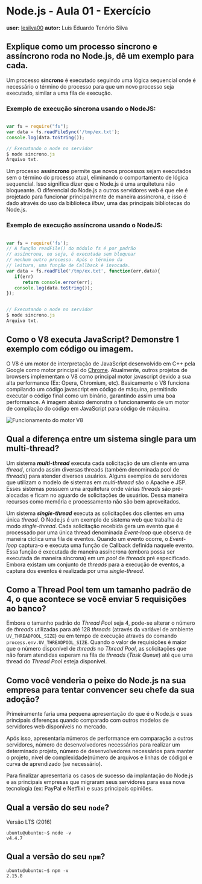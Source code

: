 # Node.js - Aula 01 - Exercício
**user:** [lesilva00](https://github.com/lesilva00)
**autor:** Luís Eduardo Tenório Silva

## Explique como um processo síncrono e assíncrono roda no Node.js, dê um exemplo para cada.

Um processo **síncrono** é executado seguindo uma lógica sequencial onde é necessário o término do processo para que um novo processo seja executado, similar a uma fila de execução.

### Exemplo de execução síncrona usando o NodeJS:

```js

var fs = require("fs");
var data = fs.readFileSync('/tmp/ex.txt');
console.log(data.toString());

// Executando o node no servidor
$ node sincrono.js
Arquivo txt.

```
Um processo **assíncrono** permite que novos processos sejam executados sem o término do processo atual, eliminando o comportamento de lógica sequencial. Isso significa dizer que o Node.js é uma arquitetura não bloqueante. O diferencial do Node.js a outros servidores web é que ele é projetado para funcionar principalmente de maneira assíncrona, e isso é dado através do uso da biblioteca _libuv_, uma das principais bibliotecas do Node.js. 

### Exemplo de execução assíncrona usando o NodeJS:

```js

var fs = require('fs');
// A função readFile() do módulo fs é por padrão
// assíncrona, ou seja, é executada sem bloquear
// nenhum outro processo. Após o término da 
// leitura, uma função de Callback é invocada.
var data = fs.readFile('/tmp/ex.txt', function(err,data){
   if(err)
      return console.error(err);
   console.log(data.toString());
});


// Executando o node no servidor
$ node sincrono.js
Arquivo txt.
```


## Como o V8 executa JavaScript? Demonstre 1 exemplo com código ou imagem.

O V8 é um motor de interpretação de JavaScript desenvolvido em C++ pela Google como motor principal do [Chrome](https://www.google.com/chrome/). Atualmente, outros projetos de browsers implementam o V8 como principal motor javascript devido a sua alta performance (Ex: Opera, Chromium, etc). Basicamente o V8 funciona compilando um código javascript em código de máquina, permitindo executar o código final como um binário, garantindo assim uma boa performance. A imagem abaixo demonstra o funcionamento de um motor de compilação do código em JavaScript para código de máquina.

![Funcionamento do motor V8](https://qph.ec.quoracdn.net/main-qimg-ab2a954b51c404efe66cdc7681da6b85?convert_to_webp=true)

## Qual a diferença entre um sistema single para um multi-thread?

Um sistema **_multi-thread_** executa cada solicitação de um cliente em uma _thread_, criando assim diversas threads (também denominada pool de _threads_) para atender diversos usuários. Alguns exemplos de servidores que utilizam o modelo de sistemas em _multi-thread_ são o Apache e JSP. Esses sistemas possuem uma arquitetura onde várias _threads_ são pré-alocadas e ficam no aguardo de solicitações de usuários. Dessa maneira recursos como memória e processamento não são bem aproveitados.

Um sistema **_single-thread_** executa as solicitações dos clientes em uma única _thread_. O Node.js é um exemplo de sistema web que trabalha de modo _single-thread_. Cada solicitação recebida gera um evento que é processado por uma única thread denominada _Event-loop_ que observa de maneira cíclica uma fila de eventos. Quando um evento ocorre, o _Event-loop_ captura-o e executa uma função de Callback definida naquele evento. Essa função é executada de maneira assíncrona (embora possa ser executada de maneira síncrona) em um _pool_ de _threads_ pré especificado. Embora existam um conjunto de _threads_ para a execução de eventos, a captura dos eventos é realizada por uma _single-thread_.


## Como a Thread Pool tem um tamanho padrão de 4, o que acontece se você enviar 5 requisições ao banco?


Embora o tamanho padrão do _Thread Pool_ seja 4, pode-se alterar o número de _threads_ utilizadas para até 128 _threads_ (através da variável de ambiente `UV_THREADPOOL_SIZE`) ou em tempo de execução através do comando `process.env.UV_THREADPOOL_SIZE`. Quando o valor de requisições é maior que o número disponível de _threads_ no _Thread Pool_, as solicitações que não foram atendidas esperam na fila de _threads_ (_Task Queue_) até que uma thread do _Thread Pool_ esteja disponível.


## Como você venderia o peixe do Node.js na sua empresa para tentar convencer seu chefe da sua adoção?

Primeiramente faria uma pequena apresentação do que é o Node.js e suas principais diferenças quando comparado com outros modelos de servidores web disponíveis no mercado.

Após isso, apresentaria números de performance em comparação a outros servidores, número de desenvolvedores necessários para realizar um determinado projeto, número de desenvolvedores necessários para manter o projeto, nível de complexidade(número de arquivos e linhas de código) e curva de aprendizado (se necessário).

Para finalizar apresentaria os casos de sucesso da implantação do Node.js e as principais empresas que migraram seus servidores para essa nova tecnologia (ex: PayPal e Netflix) e suas principais opiniões.

## Qual a versão do seu `node`?

Versão LTS (2016)
```
ubuntu@ubuntu:~$ node -v
v4.4.7

```

## Qual a versão do seu `npm`?

```
ubuntu@ubuntu:~$ npm -v
2.15.8

```

